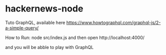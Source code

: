 # hackernews-node
Tuto GraphQL, available here https://www.howtographql.com/graphql-js/2-a-simple-query/

How to Run:
node src/index.js
and then open
http://localhost:4000/

and you will be abble to play with GraphQL
